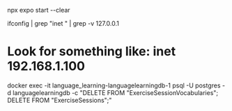 npx expo start --clear

 ifconfig | grep "inet " | grep -v 127.0.0.1
# Look for something like: inet 192.168.1.100

  docker exec -it language_learning-languagelearningdb-1 psql -U postgres -d languagelearningdb -c "DELETE FROM \"ExerciseSessionVocabularies\"; DELETE FROM 
  \"ExerciseSessions\";"
